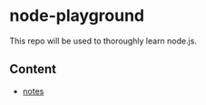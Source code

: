 # node-playground

This repo will be used to thoroughly learn node.js.

## Content

- [notes](./notes.md)
